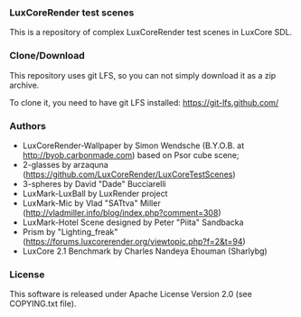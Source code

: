 ### LuxCoreRender test scenes

This is a repository of complex LuxCoreRender test scenes in LuxCore SDL.

### Clone/Download

This repository uses git LFS, so you can not simply download it as a zip archive.

To clone it, you need to have git LFS installed: https://git-lfs.github.com/

### Authors

- LuxCoreRender-Wallpaper by Simon Wendsche (B.Y.O.B. at http://byob.carbonmade.com)
based on Psor cube scene;
- 2-glasses by arzaquna (https://github.com/LuxCoreRender/LuxCoreTestScenes)
- 3-spheres by David "Dade" Bucciarelli
- LuxMark-LuxBall by LuxRender project
- LuxMark-Mic by Vlad "SATtva" Miller (http://vladmiller.info/blog/index.php?comment=308)
- LuxMark-Hotel Scene designed by Peter "Piita" Sandbacka
- Prism by "Lighting_freak" (https://forums.luxcorerender.org/viewtopic.php?f=2&t=94)
- LuxCore 2.1 Benchmark by Charles Nandeya Ehouman (Sharlybg)

### License

This software is released under Apache License Version 2.0 (see COPYING.txt file).
